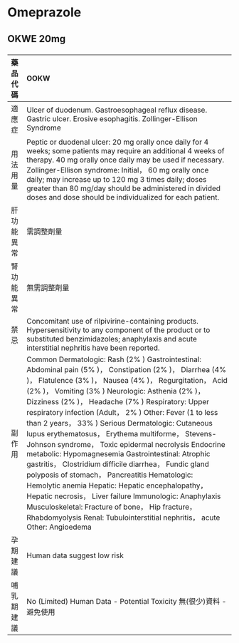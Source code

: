 # Omeprazole

## OKWE 20mg

##### 

| 藥品代碼   | OOKW                                                                                                                                                                                                                                                                                                                                                                                                                                                                                                                                                                                                                                                                                                                                                                                                                                                                                                                    |
|:-----------|:------------------------------------------------------------------------------------------------------------------------------------------------------------------------------------------------------------------------------------------------------------------------------------------------------------------------------------------------------------------------------------------------------------------------------------------------------------------------------------------------------------------------------------------------------------------------------------------------------------------------------------------------------------------------------------------------------------------------------------------------------------------------------------------------------------------------------------------------------------------------------------------------------------------------|
| 適應症     | Ulcer of duodenum. Gastroesophageal reflux disease. Gastric ulcer. Erosive esophagitis. Zollinger-Ellison Syndrome                                                                                                                                                                                                                                                                                                                                                                                                                                                                                                                                                                                                                                                                                                                                                                                                      |
| 用法用量   | Peptic or duodenal ulcer: 20 mg orally once daily for 4 weeks; some patients may require an additional 4 weeks of therapy. 40 mg orally once daily may be used if necessary. Zollinger-Ellison syndrome: Initial， 60 mg orally once daily; may increase up to 120 mg 3 times daily; doses greater than 80 mg/day should be administered in divided doses and dose should be individualized for each patient.                                                                                                                                                                                                                                                                                                                                                                                                                                                                                                           |
| 肝功能異常 | 需調整劑量                                                                                                                                                                                                                                                                                                                                                                                                                                                                                                                                                                                                                                                                                                                                                                                                                                                                                                              |
| 腎功能異常 | 無需調整劑量                                                                                                                                                                                                                                                                                                                                                                                                                                                                                                                                                                                                                                                                                                                                                                                                                                                                                                            |
| 禁忌       | Concomitant use of rilpivirine-containing products. Hypersensitivity to any component of the product or to substituted benzimidazoles; anaphylaxis and acute interstitial nephritis have been reported.                                                                                                                                                                                                                                                                                                                                                                                                                                                                                                                                                                                                                                                                                                                 |
| 副作用     | Common Dermatologic: Rash (2% ) Gastrointestinal: Abdominal pain (5% )， Constipation (2% )， Diarrhea (4% )， Flatulence (3% )， Nausea (4% )， Regurgitation， Acid (2% )， Vomiting (3% ) Neurologic: Asthenia (2% )， Dizziness (2% )， Headache (7% ) Respiratory: Upper respiratory infection (Adult， 2% ) Other: Fever (1 to less than 2 years， 33% ) Serious Dermatologic: Cutaneous lupus erythematosus， Erythema multiforme， Stevens-Johnson syndrome， Toxic epidermal necrolysis Endocrine metabolic: Hypomagnesemia Gastrointestinal: Atrophic gastritis， Clostridium difficile diarrhea， Fundic gland polyposis of stomach， Pancreatitis Hematologic: Hemolytic anemia Hepatic: Hepatic encephalopathy， Hepatic necrosis， Liver failure Immunologic: Anaphylaxis Musculoskeletal: Fracture of bone， Hip fracture， Rhabdomyolysis Renal: Tubulointerstitial nephritis， acute Other: Angioedema |
| 孕期建議   | Human data suggest low risk                                                                                                                                                                                                                                                                                                                                                                                                                                                                                                                                                                                                                                                                                                                                                                                                                                                                                             |
| 哺乳期建議 | No (Limited) Human Data - Potential Toxicity 無(很少)資料 - 避免使用                                                                                                                                                                                                                                                                                                                                                                                                                                                                                                                                                                                                                                                                                                                                                                                                                                                    |

